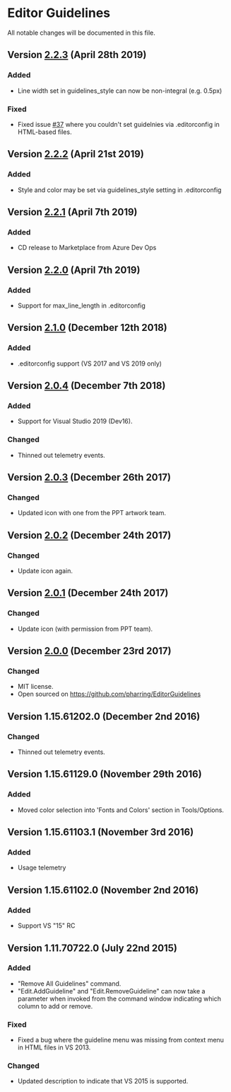 # Editor Guidelines
All notable changes will be documented in this file.

## Version [2.2.3] (April 28th 2019)
### Added
- Line width set in guidelines_style can now be non-integral (e.g. 0.5px)

### Fixed
- Fixed issue [#37](https://github.com/pharring/EditorGuidelines/issues/37) where you couldn't set guidelnies via .editorconfig in HTML-based files.

## Version [2.2.2] (April 21st 2019)
### Added
- Style and color may be set via guidelines_style setting in .editorconfig

## Version [2.2.1] (April 7th 2019)
### Added
- CD release to Marketplace from Azure Dev Ops

## Version [2.2.0] (April 7th 2019)
### Added
- Support for max_line_length in .editorconfig

## Version [2.1.0] (December 12th 2018)
### Added
- .editorconfig support (VS 2017 and VS 2019 only)

## Version [2.0.4] (December 7th 2018)
### Added
- Support for Visual Studio 2019 (Dev16).

### Changed
- Thinned out telemetry events.

## Version [2.0.3] (December 26th 2017)
### Changed
- Updated icon with one from the PPT artwork team.

## Version [2.0.2] (December 24th 2017)
### Changed
- Update icon again.

## Version [2.0.1] (December 24th 2017)
### Changed
- Update icon (with permission from PPT team).

## Version [2.0.0] (December 23rd 2017)
### Changed
- MIT license.
- Open sourced on https://github.com/pharring/EditorGuidelines

## Version 1.15.61202.0  (December 2nd 2016)
### Changed
- Thinned out telemetry events.

## Version 1.15.61129.0  (November 29th 2016)
### Added
- Moved color selection into 'Fonts and Colors' section in Tools/Options.

## Version 1.15.61103.1  (November 3rd 2016)
### Added
- Usage telemetry

## Version 1.15.61102.0  (November 2nd 2016)
### Added
- Support VS "15" RC

## Version 1.11.70722.0  (July 22nd 2015)
### Added
- "Remove All Guidelines" command.
- "Edit.AddGuideline" and "Edit.RemoveGuideline" can now take a parameter when invoked from the command window indicating which column to add or remove.

### Fixed
- Fixed a bug where the guideline menu was missing from context menu in HTML files in VS 2013.

### Changed
- Updated description to indicate that VS 2015 is supported.

[2.2.3]: https://github.com/pharring/EditorGuidelines/compare/2.2.2..2.2.3
[2.2.2]: https://github.com/pharring/EditorGuidelines/compare/2.2.1..2.2.2
[2.2.1]: https://github.com/pharring/EditorGuidelines/compare/2.2.0..2.2.1
[2.2.0]: https://github.com/pharring/EditorGuidelines/compare/2.1.0..2.2.0
[2.1.0]: https://github.com/pharring/EditorGuidelines/compare/2.0.4..2.1.0
[2.0.4]: https://github.com/pharring/EditorGuidelines/compare/v2.0.3..2.0.4
[2.0.3]: https://github.com/pharring/EditorGuidelines/compare/v2.0.2..v2.0.3
[2.0.2]: https://github.com/pharring/EditorGuidelines/compare/v2.0.1..v2.0.2
[2.0.1]: https://github.com/pharring/EditorGuidelines/compare/v2.0.0..v2.0.1
[2.0.0]: https://github.com/pharring/EditorGuidelines/releases/tag/v2.0.0